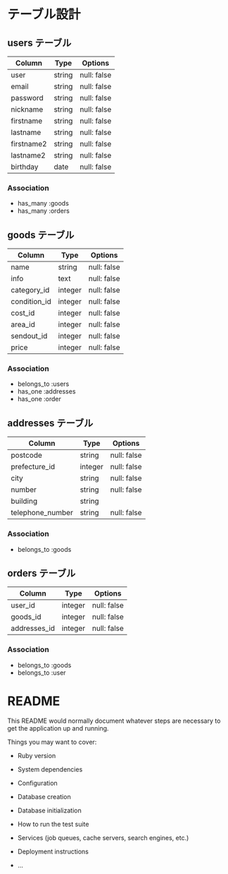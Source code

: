 # テーブル設計

## users テーブル

| Column     | Type   | Options     |
| ---------- | ------ | ----------- |
| user       | string | null: false |
| email      | string | null: false |
| password   | string | null: false |
| nickname   | string | null: false |
| firstname  | string | null: false |
| lastname   | string | null: false |
| firstname2 | string | null: false |
| lastname2  | string | null: false |
| birthday   | date   | null: false |

### Association
- has_many :goods
- has_many :orders

## goods テーブル

| Column       | Type    | Options     |
| ------------ | ------- | ----------- |
| name         | string  | null: false |
| info         | text    | null: false |
| category_id  | integer | null: false |
| condition_id | integer | null: false |
| cost_id      | integer | null: false |
| area_id      | integer | null: false |
| sendout_id   | integer | null: false |
| price        | integer | null: false |

### Association
- belongs_to :users
- has_one :addresses
- has_one :order

## addresses テーブル

| Column           | Type    | Options     |
| ---------------- | ------- | ----------- |
| postcode         | string  | null: false |
| prefecture_id    | integer | null: false |
| city             | string  | null: false |
| number           | string  | null: false |
| building         | string  |             |
| telephone_number | string  | null: false |

### Association
- belongs_to :goods

## orders テーブル

| Column       | Type    | Options     |
| ------------ | ------- | ----------- |
| user_id      | integer | null: false |
| goods_id     | integer | null: false |
| addresses_id | integer | null: false |

### Association
- belongs_to :goods
- belongs_to :user

# README

This README would normally document whatever steps are necessary to get the
application up and running.

Things you may want to cover:

* Ruby version

* System dependencies

* Configuration

* Database creation

* Database initialization

* How to run the test suite

* Services (job queues, cache servers, search engines, etc.)

* Deployment instructions

* ...
